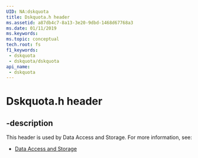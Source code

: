 ```yaml
---
UID: NA:dskquota
title: Dskquota.h header
ms.assetid: a87db4c7-8a13-3e20-9dbd-1468d67768a3
ms.date: 01/11/2019
ms.keywords: 
ms.topic: conceptual
tech.root: fs
f1_keywords:
 - dskquota
 - dskquota/dskquota
api_name:
 - dskquota
---
```


# Dskquota.h header


## -description

This header is used by Data Access and Storage. For more information, see:

- [Data Access and Storage](../_fs/index.md)

